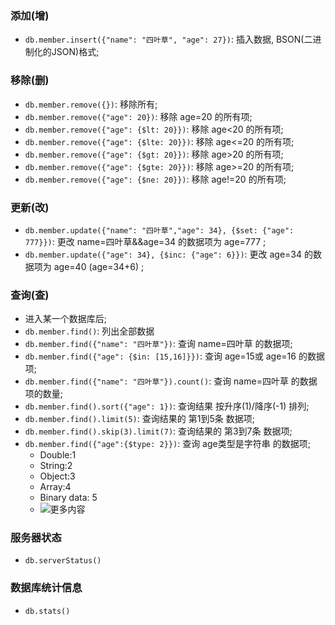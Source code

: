 ### 添加(增)
* `db.member.insert({"name": "四叶草", "age": 27})`: 插入数据, BSON(二进制化的JSON)格式;

### 移除(删)
* `db.member.remove({})`: 移除所有;
* `db.member.remove({"age": 20})`: 移除 age=20 的所有项;
* `db.member.remove({"age": {$lt: 20}})`: 移除 age<20 的所有项;
* `db.member.remove({"age": {$lte: 20}})`: 移除 age<=20 的所有项;
* `db.member.remove({"age": {$gt: 20}})`: 移除 age>20 的所有项;
* `db.member.remove({"age": {$gte: 20}})`: 移除 age>=20 的所有项;
* `db.member.remove({"age": {$ne: 20}})`: 移除 age!=20 的所有项;

### 更新(改)
* `db.member.update({"name": "四叶草","age": 34}, {$set: {"age": 777}})`: 更改 name=四叶草&&age=34 的数据项为 age=777 ;
* `db.member.update({"age": 34}, {$inc: {"age": 6}})`: 更改 age=34 的数据项为 age=40 (age=34+6) ;

### 查询(查)
* 进入某一个数据库后;
* `db.member.find()`: 列出全部数据
* `db.member.find({"name": "四叶草"})`: 查询 name=四叶草 的数据项;
* `db.member.find({"age": {$in: [15,16]}})`: 查询 age=15或 age=16 的数据项;
* `db.member.find({"name": "四叶草"}).count()`: 查询 name=四叶草 的数据项的数量;
* `db.member.find().sort({"age": 1})`: 查询结果 按升序(1)/降序(-1) 排列;
* `db.member.find().limit(5)`: 查询结果的 第1到5条 数据项;
* `db.member.find().skip(3).limit(7)`: 查询结果的 第3到7条 数据项;
* `db.member.find({"age":{$type: 2}})`: 查询 age类型是字符串 的数据项;
    * Double:1
    * String:2
    * Object:3
    * Array:4
    * Binary data: 5
    * ![更多内容](https://upload-images.jianshu.io/upload_images/5832745-4b259a703b51d8c8.jpg?imageMogr2/auto-orient/strip%7CimageView2/2/w/700)



### 服务器状态
* `db.serverStatus()`

### 数据库统计信息
* `db.stats()`

